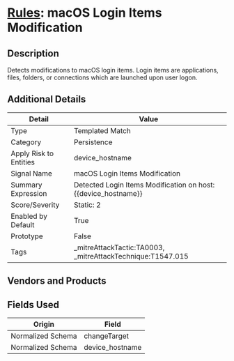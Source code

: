 # [Rules](README.md): macOS Login Items Modification

## Description
Detects modifications to macOS login items. Login items are applications, files, folders, or connections which are launched upon user logon.

## Additional Details
|Detail|Value|
|----|----|
|Type|Templated Match|
|Category|Persistence|
|Apply Risk to Entities|device_hostname|
|Signal Name|macOS Login Items Modification|
|Summary Expression|Detected Login Items Modification on host: {{device_hostname}}|
|Score/Severity|Static: 2|
|Enabled by Default|True|
|Prototype|False|
|Tags|_mitreAttackTactic:TA0003, _mitreAttackTechnique:T1547.015|
## Vendors and Products


## Fields Used

|Origin|Field|
|----|----|
|Normalized Schema|changeTarget|
|Normalized Schema|device_hostname|


